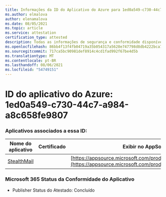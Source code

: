 ```yaml
---
title: Informações da ID do Aplicativo do Azure para 1ed0a549-c730-44c7-a984-a8c658fe9807
ms.author: elmalova
author: elenamalova
ms.date: 08/05/2021
ms.topic: article
ms.service: attestation
certification_type: attested
description: Todas as informações de segurança e conformidade disponíveis para 1ed0a549-c730-44c7-a984-a8c658fe9807.
ms.openlocfilehash: 86bb4f13f4fb04719a35b054317a5628e747798d8db4222bca7e5444faf54b75
ms.sourcegitcommit: 717ca5bc90981def8914c4cd1fad992f67be4d5b
ms.translationtype: MT
ms.contentlocale: pt-BR
ms.lasthandoff: 08/06/2021
ms.locfileid: "54749151"
---
```

# <a name="azure-app-id-1ed0a549-c730-44c7-a984-a8c658fe9807"></a>ID do aplicativo do Azure: 1ed0a549-c730-44c7-a984-a8c658fe9807


### <a name="apps-associated-with-this-id"></a>Aplicativos associados a essa ID:
| **Nome do aplicativo** | **Certificado** | **Exibir no AppSource** |
|--------------|---------------|-----------------------|
| [StealthMail](https://docs.microsoft.com/microsoft-365-app-certification/forward/WA200001748) |  | [https://appsource.microsoft.com/product/office/WA200001748](https://appsource.microsoft.com/product/office/WA200001748) |

### <a name="microsoft-365-app-compliance-status"></a>Microsoft 365 Status da Conformidade do Aplicativo
- Publisher Status do Atestado: Concluído
